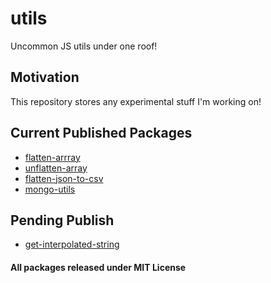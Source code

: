 # utils

Uncommon JS utils under one roof!

## Motivation

This repository stores any experimental stuff I'm working on!

## Current Published Packages

- [flatten-arrray](https://github.com/sambhav2612/utils/tree/main/flatten-array)
- [unflatten-array](https://github.com/sambhav2612/utils/tree/main/unflatten-array)
- [flatten-json-to-csv](https://github.com/sambhav2612/utils/tree/main/flatten-json-to-csv)
- [mongo-utils](https://github.com/sambhav2612/utils/tree/main/mongo-utils)

## Pending Publish

- [get-interpolated-string](https://github.com/sambhav2612/utils/tree/main/get-interpolated-string)

#### All packages released under MIT License
